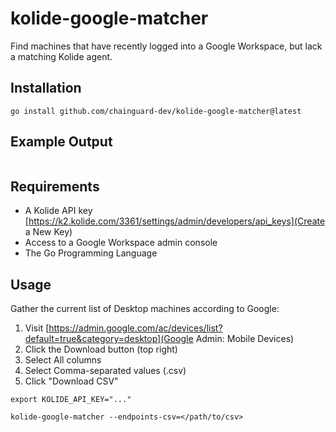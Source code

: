 # kolide-google-matcher

Find machines that have recently logged into a Google Workspace, but lack a matching Kolide agent.

## Installation

```shell
go install github.com/chainguard-dev/kolide-google-matcher@latest
```

## Example Output

```shell
```

## Requirements

* A Kolide API key [https://k2.kolide.com/3361/settings/admin/developers/api_keys](Create a New Key)
* Access to a Google Workspace admin console
* The Go Programming Language

## Usage

Gather the current list of Desktop machines according to Google:

1. Visit [https://admin.google.com/ac/devices/list?default=true&category=desktop](Google Admin: Mobile Devices)
2. Click the Download button (top right)
3. Select All columns
4. Select Comma-separated values (.csv)
5. Click "Download CSV"

```shell
export KOLIDE_API_KEY="..."

kolide-google-matcher --endpoints-csv=</path/to/csv>
```
